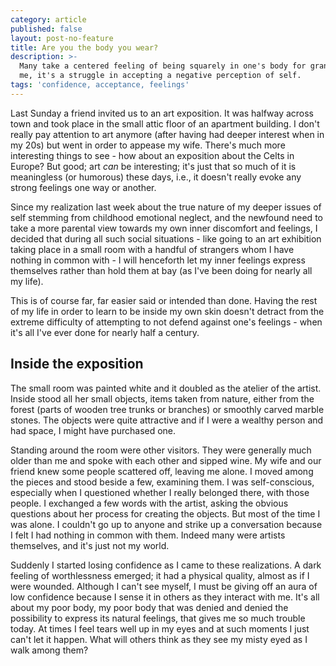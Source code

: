 ```yaml
---
category: article
published: false
layout: post-no-feature
title: Are you the body you wear?
description: >-
  Many take a centered feeling of being squarely in one's body for granted. For
  me, it's a struggle in accepting a negative perception of self.
tags: 'confidence, acceptance, feelings'
---
```

Last Sunday a friend invited us to an art exposition. It was halfway across town and took place in the small attic floor of an apartment building. I don't really pay attention to art anymore (after having had deeper interest when in my 20s) but went in order to appease my wife. There's much more interesting things to see - how about an exposition about the Celts in Europe? But good; art _can_ be interesting; it's just that so much of it is meaningless (or humorous) these days, i.e., it doesn't really evoke any strong feelings one way or another.

Since my realization last week about the true nature of my deeper issues of self stemming from childhood emotional neglect, and the newfound need to take a more parental view towards my own inner discomfort and feelings, I decided that during all such social situations - like going to an art exhibition taking place in a small room with a handful of strangers whom I have nothing in common with - I will henceforth let my inner feelings express themselves rather than hold them at bay (as I've been doing for nearly all my life).

This is of course far, far easier said or intended than done. Having the rest of my life in order to learn to be inside my own skin doesn't detract from the extreme difficulty of attempting to not defend against one's feelings - when it's all I've ever done for nearly half a century.

## Inside the exposition

The small room was painted white and it doubled as the atelier of the artist. Inside stood all her small objects, items taken from nature, either from the forest (parts of wooden tree trunks or branches) or smoothly carved marble stones. The objects were quite attractive and if I were a wealthy person and had space, I might have purchased one.

Standing around the room were other visitors. They were generally much older than me and spoke with each other and sipped wine. My wife and our friend knew some people scattered off, leaving me alone. I moved among the pieces and stood beside a few, examining them. I was self-conscious, especially when I questioned whether I really belonged there, with those people. I exchanged a few words with the artist, asking the obvious questions about her process for creating the objects. But most of the time I was alone. I couldn't go up to anyone and strike up a conversation because I felt I had nothing in common with them. Indeed many were artists themselves, and it's just not my world.

Suddenly I started losing confidence as I came to these realizations. A dark feeling of worthlessness emerged; it had a physical quality, almost as if I were wounded. Although I can't see myself, I must be giving off an aura of low confidence because I sense it in others as they interact with me. It's all about my poor body, my poor body that was denied and denied the possibility to express its natural feelings, that gives me so much trouble today. At times I feel tears well up in my eyes and at such moments I just can't let it happen. What will others think as they see my misty eyed as I walk among them?
